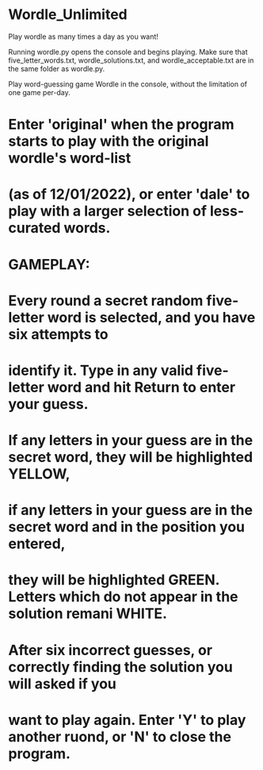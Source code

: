 # Wordle_Unlimited
Play wordle as many times a day as you want!

Running wordle.py opens the console and begins playing.
Make sure that five_letter_words.txt, wordle_solutions.txt, and wordle_acceptable.txt are in the same folder as wordle.py.

Play word-guessing game Wordle in the console, without the limitation of one game per-day.
# Enter 'original' when the program starts to play with the original wordle's word-list
# (as of 12/01/2022), or enter 'dale' to play with a larger selection of less-curated words.
#
#
# GAMEPLAY:
#
# Every round a secret random five-letter word is selected, and you have six attempts to
# identify it. Type in any valid five-letter word and hit Return to enter your guess.
# If any letters in your guess are in the secret word, they will be highlighted YELLOW,
# if any letters in your guess are in the secret word and in the position you entered,
# they will be highlighted GREEN. Letters which do not appear in the solution remani WHITE.
#
# After six incorrect guesses, or correctly finding the solution you will asked if you
# want to play again. Enter 'Y' to play another ruond, or 'N' to close the program.
